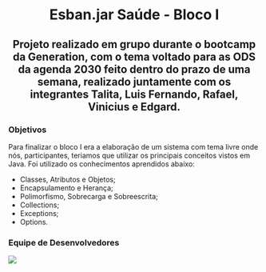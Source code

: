 <h1 align="center">Esban.jar Saúde - Bloco I</h1>

<h2 align="center"> Projeto realizado em grupo durante o bootcamp da Generation, com o tema voltado para as ODS da agenda 2030 feito dentro do prazo de uma semana, realizado juntamente com os integrantes Talita, Luis Fernando, Rafael, Vinicius e Edgard.</h2> 

### Objetivos
Para finalizar o bloco I era a elaboração de um sistema com tema livre onde nós, participantes, teriamos que utilizar os principais conceitos vistos em Java.
Foi utilizado os conhecimentos aprendidos abaixo:
* Classes, Atributos e Objetos;
* Encapsulamento e Herança;
* Polimorfismo, Sobrecarga e Sobreescrita;
* Collections;
* Exceptions; 
* Options.

### Equipe de Desenvolvedores

<a href="" target="_blank"><img src="https://img.shields.io/static/v1?label=Dev.<LABEL>&message=Talita Santos<MESSAGE>&color=7159c1<COLOR>&style=plastic<STYLE>&logo=<LOGO>"></a>
